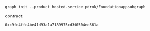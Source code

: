 `graph init --product hosted-service pdrok/Foundationappsubgraph`

contract:

`0xc9fe4ffc4be41d93a1a7189975cd360504ee361a`
